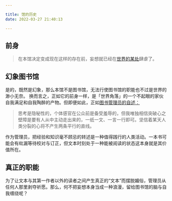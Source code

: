 ```yaml
---

title: 馆的历史
date: 2022-03-27 21:40:13

---
```


## 前身

> 在本馆决定变成现在这样的存在前，妄想就已经在[世界的某处](https://deconsdemons.tk)肆虐了。

## 幻象图书馆

是的，既然是幻象，那么本馆不是图书馆，无法行使图书馆的职能也不过是世界的渺小无奈。
换而言之，正如它的前身一样，是「世界角落」的一个不起眼的家伙自我满足和自我陶醉的产物。但即便如此，正如[图书管理员的自述：](https://eden.tk/about)

> 思考是隐秘性的，个体感官在公众前是备受羞辱的，但我唯独相信突破心之壁障是要有人从中主动走出来的，一纸一文、一言一行即可。坚信着某天人类分裂的心将不产生两条平行的直线。

作为管理员，把经验和知识毫不顾忌的转述是一种值得践行的人类活动。一本书可能会有纰漏等待校对与订正，但文本时刻处于一种能被阅读的状态这本身就是其价值所在。

## 真正的职能

为了让文本与其第一作者以外的读者之间产生真正的“文本”而摆脱媚俗，管理员从任何人那里剥夺祈愿。那么，何不把妄想本身当成一种浪漫，留给图书馆的脑与自我缠绕呢？